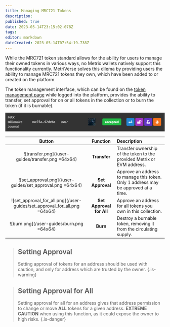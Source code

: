 ```yaml
---
title: Managing MRC721 Tokens
description: 
published: true
date: 2023-05-14T23:15:02.078Z
tags: 
editor: markdown
dateCreated: 2023-05-14T07:54:19.738Z
---
```


While the MRC721 token standard allows for the ability for users to manage their owned tokens in various ways, no Metrix wallets natively support this functionality currently. MetriVerse solves this dilema by providing users the ability to manage MRC721 tokens they own, which have been added to or created on the platform.

The token management interface, which can be found on the [token management page](https://metriverse.exchange/app/manage/token) while logged into the platform, provides the ability to transfer, set approval for on or all tokens in the collection or to burn the token (if it is burnable).
 
![manage_token.png](/user-guides/manage_token.png)


|  Button    | Function |  Description |
|:--------------:|:-----:|:-----------|
| ![transfer.png](/user-guides/transfer.png =64x64) |  **Transfer** | Transfer ownership of the token to the provided Metrix or EVM address. |
| ![set_approval.png](/user-guides/set_approval.png =64x64) |  **Set Approval** | Approve an address to manage this token. Only 1 address may be approved at a time. |
| ![set_approval_for_all.png](/user-guides/set_approval_for_all.png =64x64) |  **Set Approval for All** | Approve an address for all tokens you own in this collection. |
| ![burn.png](/user-guides/burn.png =64x64) |  **Burn** | Destroy a burnable token, removing it from the circulating supply. |


> ## Setting Approval
> Setting approval of tokens for an address should be used with caution, and only for address which are trusted by the owner.
{.is-warning}

> ## Setting Approval for All 
> Setting approval for all for an address gives that address permission to change or move **ALL** tokens for a given address. **EXTREME CAUTION** when using this function, as it could expose the owner to high risks.
{.is-danger}
